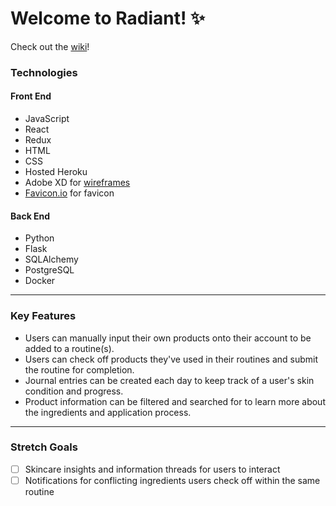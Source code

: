 # Welcome to Radiant! ✨
<!-- ### Live link: [Radiant](https://radiantskin.herokuapp.com/) -->

Check out the [wiki](https://github.com/trnle/radiant/wiki)!

<!-- <img width="1438" alt="splash-page" src="">

*** -->

### Technologies
#### Front End
* JavaScript
* React
* Redux
* HTML
* CSS
* Hosted Heroku
* Adobe XD for [wireframes](https://xd.adobe.com/view/c86b0283-7c64-444c-97bb-2c0bfc26798c-9d38/)
* [Favicon.io](https://favicon.io/) for favicon

#### Back End
* Python
* Flask
* SQLAlchemy
* PostgreSQL
* Docker

***

### Key Features
* Users can manually input their own products onto their account to be added to a routine(s).
* Users can check off products they've used in their routines and submit the routine for completion.
* Journal entries can be created each day to keep track of a user's skin condition and progress.
* Product information can be filtered and searched for to learn more about the ingredients and application process.

<!-- <img src="" alt="signup-page" width="80%">
<img src="" alt="explore-page" width="80%">
<img src="" alt="photo-page" width="80%">
<img src="" alt="upload-photo" width="80%"> -->

***

### Stretch Goals
- [ ] Skincare insights and information threads for users to interact
- [ ] Notifications for conflicting ingredients users check off within the same routine
